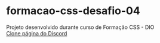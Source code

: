 # formacao-css-desafio-04

Projeto desenvolvido durante curso de Formação CSS - DIO </br>
<a href="https://marcialima43.github.io/formacao-css-desafio-04/"> Clone página do Discord  </a> </br>
